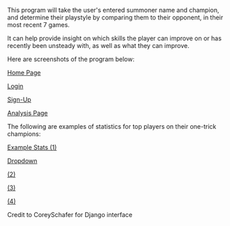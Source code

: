 This program will take the user's entered summoner name and champion, and determine their playstyle by comparing them to their opponent, in their most recent 7 games.

It can help provide insight on which skills the player can improve on or has recently been unsteady with, as well as what they can improve.

Here are screenshots of the program below:

[Home Page](analysis/static/analysis/screenshots/home.png)

[Login](analysis/static/analysis/screenshots/login.png)

[Sign-Up](analysis/static/analysis/screenshots/sign_up.png)

[Analysis Page](analysis/static/analysis/screenshots/analysis.png)

The following are examples of statistics for top players on their one-trick champions:

[Example Stats (1)](analysis/static/analysis/screenshots/karasmai.png)

[Dropdown](analysis/static/analysis/screenshots/dropdown.png)

[(2)](analysis/static/analysis/screenshots/tfblade.png)

[(3)](analysis/static/analysis/screenshots/sylas.png)

[(4)](analysis/static/analysis/screenshots/davemon.png)

Credit to CoreySchafer for Django interface